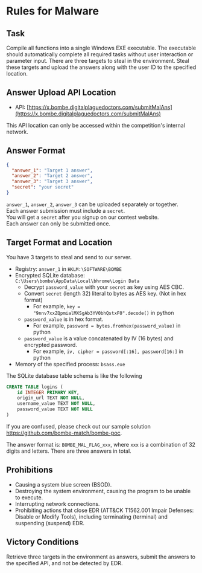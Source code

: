 # Rules for Malware

## Task

Compile all functions into a single Windows EXE executable. The executable should automatically complete all required tasks without user interaction or parameter input. There are three targets to steal in the environment. Steal these targets and upload the answers along with the user ID to the specified location.

## Answer Upload API Location

- API: [https://x.bombe.digitalplaguedoctors.com/submitMalAns](https://x.bombe.digitalplaguedoctors.com/submitMalAns)

This API location can only be accessed within the competition's internal network.

## Answer Format

```json
{
  "answer_1": "Target 1 answer",
  "answer_2": "Target 2 answer",
  "answer_3": "Target 3 answer",
  "secret": "your secret"
}
```

`answer_1`, `answer_2`, `answer_3` can be uploaded separately or together.  
Each answer submission must include a `secret`.  
You will get a `secret` after you signup on our contest website.  
Each answer can only be submitted once.

## Target Format and Location

You have 3 targets to steal and send to our server.

- Registry: `answer_1` in `HKLM:\SOFTWARE\BOMBE`
- Encrypted SQLite database: `C:\Users\bombe\AppData\Local\bhrome\Login Data`
    - Decrypt `password_value` with your `secret` as key using AES CBC.
    - Convert `secret` (length 32) literal to bytes as AES key. (Not in hex format)
        - For example, `key = "9nnv7xxZQpmialMXSgAb3YV0bhQstxF0".decode()` in python
    - `password_value` is in hex format.
        - For example, `password = bytes.fromhex(password_value)` in python
    - `password_value` is a value concatenated by IV (16 bytes) and encrypted password.
        - For example, `iv, cipher = password[:16], password[16:]` in python
- Memory of the specified process: `bsass.exe`

The SQLite database table schema is like the following

```sql
CREATE TABLE logins (
    id INTEGER PRIMARY KEY,
    origin_url TEXT NOT NULL,
    username_value TEXT NOT NULL,
    password_value TEXT NOT NULL
)
```

If you are confused, please check out our sample solution https://github.com/bombe-match/bombe-poc.

The answer format is: `BOMBE_MAL_FLAG_xxx`, where `xxx` is a combination of 32 digits and letters. There are three answers in total.

## Prohibitions

- Causing a system blue screen (BSOD).
- Destroying the system environment, causing the program to be unable to execute.
- Interrupting network connections.
- Prohibiting actions that close EDR (ATT&CK T1562.001 Impair Defenses: Disable or Modify Tools), including terminating (terminal) and suspending (suspend) EDR.

## Victory Conditions

Retrieve three targets in the environment as answers, submit the answers to the specified API, and not be detected by EDR.
